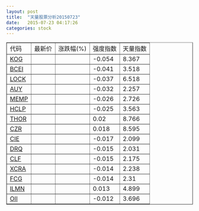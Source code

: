 ```yaml
---
layout: post
title:  "天量股票分析20150723"
date:   2015-07-23 04:17:26
categories: stock
---
```

<script type="text/javascript">
var stockList = []
stockList.push('gb_kog');
stockList.push('gb_bcei');
stockList.push('gb_lock');
stockList.push('gb_auy');
stockList.push('gb_memp');
stockList.push('gb_hclp');
stockList.push('gb_thor');
stockList.push('gb_czr');
stockList.push('gb_cie');
stockList.push('gb_drq');
stockList.push('gb_clf');
stockList.push('gb_xcra');
stockList.push('gb_fcg');
stockList.push('gb_ilmn');
stockList.push('gb_oii');
</script>

<table border="1">
 <tr>
  <td>代码</td>
  <td>最新价</td>
  <td>涨跌幅(%)</td>
 <td>强度指数</td>
 <td>天量指数</td>
</tr>
  <tr id="kog"><td><a href="http://stock.finance.sina.com.cn/usstock/quotes/KOG.html" target="_blank">KOG</a></td><td></td><td></td><td>-0.054</td><td>8.367</td></tr>
  <tr id="bcei"><td><a href="http://stock.finance.sina.com.cn/usstock/quotes/BCEI.html" target="_blank">BCEI</a></td><td></td><td></td><td>-0.041</td><td>3.518</td></tr>
  <tr id="lock"><td><a href="http://stock.finance.sina.com.cn/usstock/quotes/LOCK.html" target="_blank">LOCK</a></td><td></td><td></td><td>-0.037</td><td>6.518</td></tr>
  <tr id="auy"><td><a href="http://stock.finance.sina.com.cn/usstock/quotes/AUY.html" target="_blank">AUY</a></td><td></td><td></td><td>-0.032</td><td>2.257</td></tr>
  <tr id="memp"><td><a href="http://stock.finance.sina.com.cn/usstock/quotes/MEMP.html" target="_blank">MEMP</a></td><td></td><td></td><td>-0.026</td><td>2.726</td></tr>
  <tr id="hclp"><td><a href="http://stock.finance.sina.com.cn/usstock/quotes/HCLP.html" target="_blank">HCLP</a></td><td></td><td></td><td>-0.025</td><td>3.563</td></tr>
  <tr id="thor"><td><a href="http://stock.finance.sina.com.cn/usstock/quotes/THOR.html" target="_blank">THOR</a></td><td></td><td></td><td>0.02</td><td>8.766</td></tr>
  <tr id="czr"><td><a href="http://stock.finance.sina.com.cn/usstock/quotes/CZR.html" target="_blank">CZR</a></td><td></td><td></td><td>0.018</td><td>8.595</td></tr>
  <tr id="cie"><td><a href="http://stock.finance.sina.com.cn/usstock/quotes/CIE.html" target="_blank">CIE</a></td><td></td><td></td><td>-0.017</td><td>2.099</td></tr>
  <tr id="drq"><td><a href="http://stock.finance.sina.com.cn/usstock/quotes/DRQ.html" target="_blank">DRQ</a></td><td></td><td></td><td>-0.015</td><td>2.031</td></tr>
  <tr id="clf"><td><a href="http://stock.finance.sina.com.cn/usstock/quotes/CLF.html" target="_blank">CLF</a></td><td></td><td></td><td>-0.015</td><td>2.175</td></tr>
  <tr id="xcra"><td><a href="http://stock.finance.sina.com.cn/usstock/quotes/XCRA.html" target="_blank">XCRA</a></td><td></td><td></td><td>-0.014</td><td>2.238</td></tr>
  <tr id="fcg"><td><a href="http://stock.finance.sina.com.cn/usstock/quotes/FCG.html" target="_blank">FCG</a></td><td></td><td></td><td>-0.014</td><td>2.31</td></tr>
  <tr id="ilmn"><td><a href="http://stock.finance.sina.com.cn/usstock/quotes/ILMN.html" target="_blank">ILMN</a></td><td></td><td></td><td>0.013</td><td>4.899</td></tr>
  <tr id="oii"><td><a href="http://stock.finance.sina.com.cn/usstock/quotes/OII.html" target="_blank">OII</a></td><td></td><td></td><td>-0.012</td><td>3.696</td></tr>
</table>
